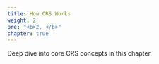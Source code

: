 ```yaml
---
title: How CRS Works
weight: 2
pre: "<b>2. </b>"
chapter: true
---
```


Deep dive into core CRS concepts in this chapter.
